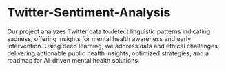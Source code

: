 # Twitter-Sentiment-Analysis
Our project analyzes Twitter data to detect linguistic patterns indicating sadness, offering insights for mental health awareness and early intervention. Using deep learning, we address data and ethical challenges, delivering actionable public health insights, optimized strategies, and a roadmap for AI-driven mental health solutions.
